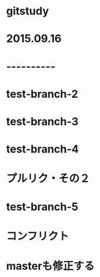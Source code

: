 # gitstudy
# 2015.09.16
# ----------

# test-branch-2

# test-branch-3

# test-branch-4
# プルリク・その２

# test-branch-5
# コンフリクト
# masterも修正する
